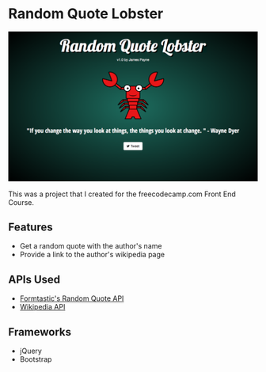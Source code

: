 # Random Quote Lobster

![Random Quote Lobster](https://github.com/jamespayne/randomquotelobster/blob/master/img/randomquotelobster.png?raw=true)

This was a project that I created for the freecodecamp.com Front End Course.

## Features

* Get a random quote with the author's name
* Provide a link to the author's wikipedia page

## APIs Used

* [Formtastic's Random Quote API](http://forismatic.com/en/api/)
* [Wikipedia API](https://www.mediawiki.org/wiki/API:Main_page)

## Frameworks

* jQuery
* Bootstrap
